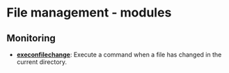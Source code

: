 
# File management - modules

## Monitoring

* [**execonfilechange**](monitoring/execonfilechange): Execute a command when a file has changed in the current directory.

